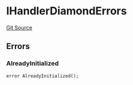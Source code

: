 # IHandlerDiamondErrors
[Git Source](https://github.com/thrackle-io/tron/blob/9006c7893599df6faee125cfb638dc80c156ce12/src/common/IErrors.sol)


## Errors
### AlreadyInitialized

```solidity
error AlreadyInitialized();
```

